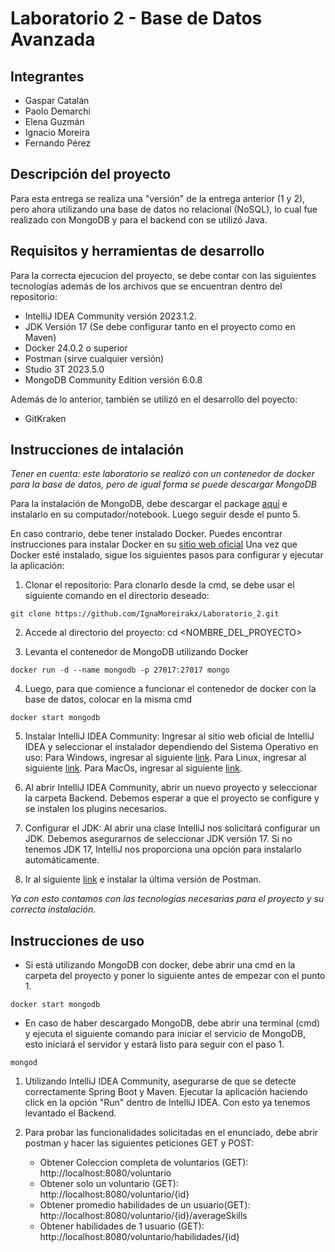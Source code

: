 # Laboratorio 2 - Base de Datos Avanzada

## Integrantes
* Gaspar Catalán
* Paolo Demarchi
* Elena Guzmán
* Ignacio Moreira
* Fernando Pérez

## Descripción del proyecto
Para esta entrega se realiza una "versión" de la entrega anterior (1 y 2), pero ahora utilizando una base de datos no relacional (NoSQL), lo cual fue realizado con MongoDB y para el backend con se utilizó Java.

## Requisitos y herramientas de desarrollo
Para la correcta ejecucion del proyecto, se debe contar con las siguientes tecnologías además de los archivos que se encuentran dentro del repositorio:

* IntelliJ IDEA Community versión 2023.1.2.
* JDK Versión 17 (Se debe configurar tanto en el proyecto como en Maven)
* Docker 24.0.2 o superior
* Postman (sirve cualquier versión)
* Studio 3T 2023.5.0
* MongoDB Community Edition versión 6.0.8
  
Además de lo anterior, también se utilizó en el desarrollo del poyecto:

* GitKraken

## Instrucciones de intalación

*Tener en cuenta: este laboratorio se realizó con un contenedor de docker para la base de datos, pero de igual forma se puede descargar MongoDB*

Para la instalación de MongoDB, debe descargar el package [aquí](https://www.mongodb.com/try/download/community) e instalarlo en su computador/notebook. Luego seguir desde el punto 5.

En caso contrario, debe tener instalado Docker. Puedes encontrar instrucciones para instalar Docker en su [sitio web oficial](https://docs.docker.com/get-docker/)
Una vez que Docker esté instalado, sigue los siguientes pasos para configurar y ejecutar la aplicación:

1. Clonar el repositorio: Para clonarlo desde la cmd, se debe usar el siguiente comando en el directorio deseado:
```
git clone https://github.com/IgnaMoreirakx/Laboratorio_2.git
```
2. Accede al directorio del proyecto: cd <NOMBRE_DEL_PROYECTO>

3. Levanta el contenedor de MongoDB utilizando Docker
```
docker run -d --name mongodb -p 27017:27017 mongo
```

4. Luego, para que comience a funcionar el contenedor de docker con la base de datos, colocar en la misma cmd
```
docker start mongodb
```
5. Instalar IntelliJ IDEA Community: Ingresar al sitio web oficial de IntelliJ IDEA y seleccionar el instalador dependiendo del Sistema Operativo en uso:
Para Windows, ingresar al siguiente [link](https://www.jetbrains.com/idea/download/#section=windows).
Para Linux, ingresar al siguiente [link](https://www.jetbrains.com/es-es/idea/download/#section=linux).
Para MacOs, ingresar al siguiente [link](https://www.jetbrains.com/es-es/idea/download/#section=mac).

6. Al abrir IntelliJ IDEA Community, abrir un nuevo proyecto y seleccionar la carpeta Backend. Debemos esperar a que el proyecto se configure y se instalen los plugins necesarios.

7. Configurar el JDK: Al abrir una clase IntelliJ nos solicitará configurar un JDK. Debemos asegurarnos de seleccionar JDK versión 17. Si no tenemos JDK 17, IntelliJ nos proporciona una opción para instalarlo automáticamente.
   
8. Ir al siguiente [link](https://www.postman.com/downloads/) e instalar la última versión de Postman.

*Ya con esto contamos con las tecnologías necesarias para el proyecto y su correcta instalación.*

## Instrucciones de uso

* Si está utilizando MongoDB con docker, debe abrir una cmd en la carpeta del proyecto y poner lo siguiente antes de empezar con el punto 1.
```
docker start mongodb
```

* En caso de haber descargado MongoDB, debe abrir una terminal (cmd) y ejecuta el siguiente comando para iniciar el servicio de MongoDB, esto iniciará el servidor y estará listo para seguir con el paso 1.
 ```
mongod
```
1. Utilizando IntelliJ IDEA Community, asegurarse de que se detecte correctamente Spring Boot y Maven. Ejecutar la aplicación haciendo click en la opción "Run" dentro de IntelliJ IDEA. Con esto ya tenemos levantado el Backend.

2. Para probar las funcionalidades solicitadas en el enunciado, debe abrir postman y hacer las siguientes peticiones GET y POST:
    * Obtener Coleccion completa de voluntarios (GET): http://localhost:8080/voluntario
    * Obtener solo un voluntario (GET): http://localhost:8080/voluntario/{id}
    * Obtener promedio habilidades de un usuario(GET): http://localhost:8080/voluntario/{id}/averageSkills
    * Obtener habilidades de 1 usuario (GET): http://localhost:8080/voluntario/habilidades/{id}

